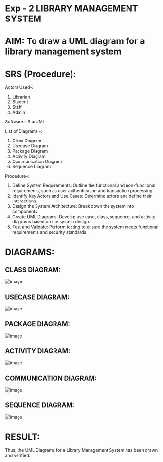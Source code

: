 # Exp - 2 LIBRARY MANAGEMENT SYSTEM

# AIM: To draw a UML diagram for a library management system

# SRS (Procedure):
Actors Used-:
1) Librarian
2) Student
3) Staff
4) Admin

Software - StarUML

List of Diagrams -:
1) Class Diagram
2) Usecase Diagram
3) Package Diagram
4) Activity Diagram
5) Communication Diagram
6) Sequence Diagram

Procedure-:
1. Define System Requirements: Outline the functional and non-functional requirements, such as user authentication and transaction processing.
2. Identify Key Actors and Use Cases: Determine actors and define their interactions.
3. Design the System Architecture: Break down the system into components
4. Create UML Diagrams: Develop use case, class, sequence, and activity diagrams based on the system design.
5. Test and Validate: Perform testing to ensure the system meets functional requirements and security standards.


# DIAGRAMS:
## CLASS DIAGRAM:

![image](https://github.com/user-attachments/assets/ee755042-34cf-4016-9859-6d00bab3050b)

## USECASE DIAGRAM:

![image](https://github.com/user-attachments/assets/eee5b289-6c9e-40b4-b8ee-1f67a15ad289)

## PACKAGE DIAGRAM:

![image](https://github.com/user-attachments/assets/acc334ce-93d9-4b5d-a071-9748ca92ab72)

## ACTIVITY DIAGRAM:

![image](https://github.com/user-attachments/assets/06074f57-00a2-4ab9-b1ab-78179a5a8210)

## COMMUNICATION DIAGRAM:

![image](https://github.com/user-attachments/assets/882d09b3-abc1-4914-8a9d-d811f5619e5b)

## SEQUENCE DIAGRAM:

![image](https://github.com/user-attachments/assets/28e43848-4351-4f02-b19a-7ddb64481c15)

# RESULT:
Thus, the UML Diagrams for a Library Management System has been drawn and verified.
